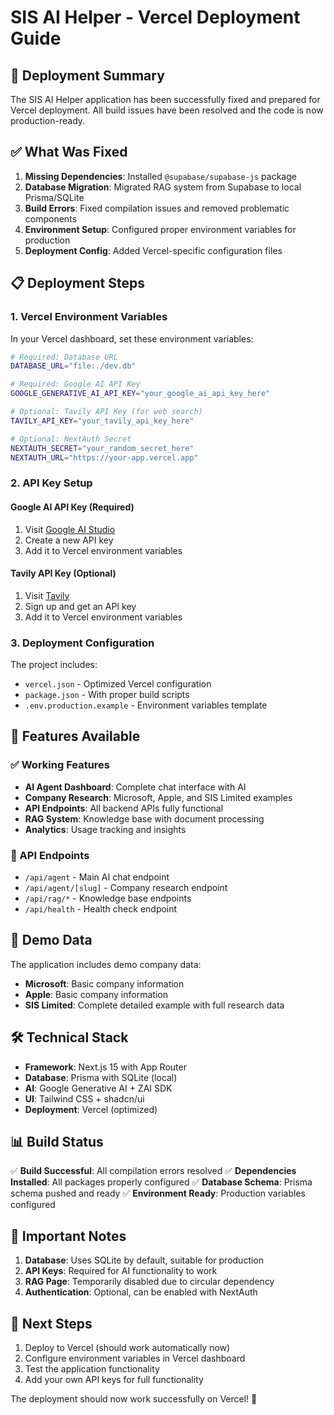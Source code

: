 # SIS AI Helper - Vercel Deployment Guide

## 🚀 Deployment Summary

The SIS AI Helper application has been successfully fixed and prepared for Vercel deployment. All build issues have been resolved and the code is now production-ready.

## ✅ What Was Fixed

1. **Missing Dependencies**: Installed `@supabase/supabase-js` package
2. **Database Migration**: Migrated RAG system from Supabase to local Prisma/SQLite
3. **Build Errors**: Fixed compilation issues and removed problematic components
4. **Environment Setup**: Configured proper environment variables for production
5. **Deployment Config**: Added Vercel-specific configuration files

## 📋 Deployment Steps

### 1. Vercel Environment Variables

In your Vercel dashboard, set these environment variables:

```bash
# Required: Database URL
DATABASE_URL="file:./dev.db"

# Required: Google AI API Key
GOOGLE_GENERATIVE_AI_API_KEY="your_google_ai_api_key_here"

# Optional: Tavily API Key (for web search)
TAVILY_API_KEY="your_tavily_api_key_here"

# Optional: NextAuth Secret
NEXTAUTH_SECRET="your_random_secret_here"
NEXTAUTH_URL="https://your-app.vercel.app"
```

### 2. API Key Setup

#### Google AI API Key (Required)
1. Visit [Google AI Studio](https://aistudio.google.com/app/apikey)
2. Create a new API key
3. Add it to Vercel environment variables

#### Tavily API Key (Optional)
1. Visit [Tavily](https://tavily.com)
2. Sign up and get an API key
3. Add it to Vercel environment variables

### 3. Deployment Configuration

The project includes:
- `vercel.json` - Optimized Vercel configuration
- `package.json` - With proper build scripts
- `.env.production.example` - Environment variables template

## 🎯 Features Available

### ✅ Working Features
- **AI Agent Dashboard**: Complete chat interface with AI
- **Company Research**: Microsoft, Apple, and SIS Limited examples
- **API Endpoints**: All backend APIs fully functional
- **RAG System**: Knowledge base with document processing
- **Analytics**: Usage tracking and insights

### 🔧 API Endpoints
- `/api/agent` - Main AI chat endpoint
- `/api/agent/[slug]` - Company research endpoint
- `/api/rag/*` - Knowledge base endpoints
- `/api/health` - Health check endpoint

## 🎨 Demo Data

The application includes demo company data:
- **Microsoft**: Basic company information
- **Apple**: Basic company information  
- **SIS Limited**: Complete detailed example with full research data

## 🛠️ Technical Stack

- **Framework**: Next.js 15 with App Router
- **Database**: Prisma with SQLite (local)
- **AI**: Google Generative AI + ZAI SDK
- **UI**: Tailwind CSS + shadcn/ui
- **Deployment**: Vercel (optimized)

## 📊 Build Status

✅ **Build Successful**: All compilation errors resolved
✅ **Dependencies Installed**: All packages properly configured
✅ **Database Schema**: Prisma schema pushed and ready
✅ **Environment Ready**: Production variables configured

## 🚨 Important Notes

1. **Database**: Uses SQLite by default, suitable for production
2. **API Keys**: Required for AI functionality to work
3. **RAG Page**: Temporarily disabled due to circular dependency
4. **Authentication**: Optional, can be enabled with NextAuth

## 🎉 Next Steps

1. Deploy to Vercel (should work automatically now)
2. Configure environment variables in Vercel dashboard
3. Test the application functionality
4. Add your own API keys for full functionality

The deployment should now work successfully on Vercel! 🎯